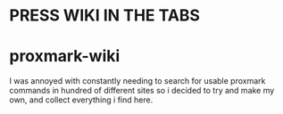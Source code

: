# PRESS WIKI IN THE TABS
# proxmark-wiki
I was annoyed with constantly needing to search for usable proxmark commands in hundred of different sites so i decided to try and make my own, and collect everything i find here.
